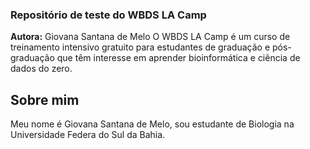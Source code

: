 ### Repositório de teste do WBDS LA Camp

**Autora:** Giovana Santana de Melo
O WBDS LA Camp é um curso de treinamento intensivo gratuito para estudantes de graduação e pós-graduação que têm interesse em aprender bioinformática e ciência de dados do zero.

## Sobre mim
Meu nome é Giovana Santana de Melo, sou estudante de Biologia na Universidade Federa do Sul da Bahia.

